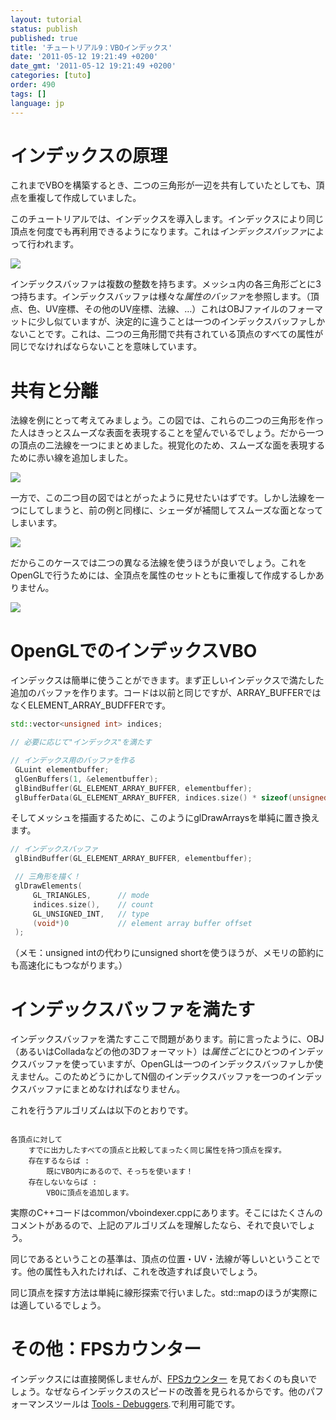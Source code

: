 ```yaml
---
layout: tutorial
status: publish
published: true
title: 'チュートリアル9：VBOインデックス'
date: '2011-05-12 19:21:49 +0200'
date_gmt: '2011-05-12 19:21:49 +0200'
categories: [tuto]
order: 490
tags: []
language: jp
---
```


# インデックスの原理

これまでVBOを構築するとき、二つの三角形が一辺を共有していたとしても、頂点を重複して作成していました。

このチュートリアルでは、インデックスを導入します。インデックスにより同じ頂点を何度でも再利用できるようになります。これは*インデックスバッファ*によって行われます。

![]({{site.baseurl}}/assets/images/tuto-9-vbo-indexing/indexing1.png)


インデックスバッファは複数の整数を持ちます。メッシュ内の各三角形ごとに3つ持ちます。インデックスバッファは様々な*属性のバッファ*を参照します。（頂点、色、UV座標、その他のUV座標、法線、…）これはOBJファイルのフォーマットに少し似ていますが、決定的に違うことは一つのインデックスバッファしかないことです。これは、二つの三角形間で共有されている頂点のすべての属性が同じでなければならないことを意味しています。

# 共有と分離

法線を例にとって考えてみましょう。この図では、これらの二つの三角形を作った人はきっとスムーズな表面を表現することを望んでいるでしょう。だから一つの頂点の二法線を一つにまとめました。視覚化のため、スムーズな面を表現するために赤い線を追加しました。

![]({{site.baseurl}}/assets/images/tuto-9-vbo-indexing/goodsmooth.png)


一方で、この二つ目の図ではとがったように見せたいはずです。しかし法線を一つにしてしまうと、前の例と同様に、シェーダが補間してスムーズな面となってしまいます。

![]({{site.baseurl}}/assets/images/tuto-9-vbo-indexing/badmooth.png)


だからこのケースでは二つの異なる法線を使うほうが良いでしょう。これをOpenGLで行うためには、全頂点を属性のセットともに重複して作成するしかありません。

![]({{site.baseurl}}/assets/images/tuto-9-vbo-indexing/spiky.png)


# OpenGLでのインデックスVBO

インデックスは簡単に使うことができます。まず正しいインデックスで満たした追加のバッファを作ります。コードは以前と同じですが、ARRAY_BUFFERではなくELEMENT_ARRAY_BUDFFERです。

``` cpp
std::vector<unsigned int> indices;

// 必要に応じて"インデックス"を満たす

// インデックス用のバッファを作る
 GLuint elementbuffer;
 glGenBuffers(1, &elementbuffer);
 glBindBuffer(GL_ELEMENT_ARRAY_BUFFER, elementbuffer);
 glBufferData(GL_ELEMENT_ARRAY_BUFFER, indices.size() * sizeof(unsigned int), &indices[0], GL_STATIC_DRAW);
```

そしてメッシュを描画するために、このようにglDrawArraysを単純に置き換えます。

``` cpp
// インデックスバッファ
 glBindBuffer(GL_ELEMENT_ARRAY_BUFFER, elementbuffer);

 // 三角形を描く！
 glDrawElements(
     GL_TRIANGLES,      // mode
     indices.size(),    // count
     GL_UNSIGNED_INT,   // type
     (void*)0           // element array buffer offset
 );
```

（メモ：unsigned intの代わりにunsigned shortを使うほうが、メモリの節約にも高速化にもつながります。）

# インデックスバッファを満たす

インデックスバッファを満たすここで問題があります。前に言ったように、OBJ（あるいはColladaなどの他の3Dフォーマット）は*属性ごと*にひとつのインデックスバッファを使っていますが、OpenGLは一つのインデックスバッファしか使えません。このためどうにかしてN個のインデックスバッファを一つのインデックスバッファにまとめなければなりません。

これを行うアルゴリズムは以下のとおりです。
```

各頂点に対して
    すでに出力したすべての頂点と比較してまったく同じ属性を持つ頂点を探す。
    存在するならば :
        既にVBO内にあるので、そっちを使います！
    存在しないならば :
        VBOに頂点を追加します。
```

実際のC++コードはcommon/vboindexer.cppにあります。そこにはたくさんのコメントがあるので、上記のアルゴリズムを理解したなら、それで良いでしょう。

同じであるということの基準は、頂点の位置・UV・法線が等しいということです。他の属性も入れたければ、これを改造すれば良いでしょう。

同じ頂点を探す方法は単純に線形探索で行いました。std::mapのほうが実際には適しているでしょう。

# その他：FPSカウンター

インデックスには直接関係しませんが、[FPSカウンター](http://www.opengl-tutorial.org/miscellaneous/an-fps-counter/) を見ておくのも良いでしょう。なぜならインデックスのスピードの改善を見られるからです。他のパフォーマンスツールは [Tools - Debuggers](http://www.opengl-tutorial.org/miscellaneous/useful-tools-links/#header-4).で利用可能です。
